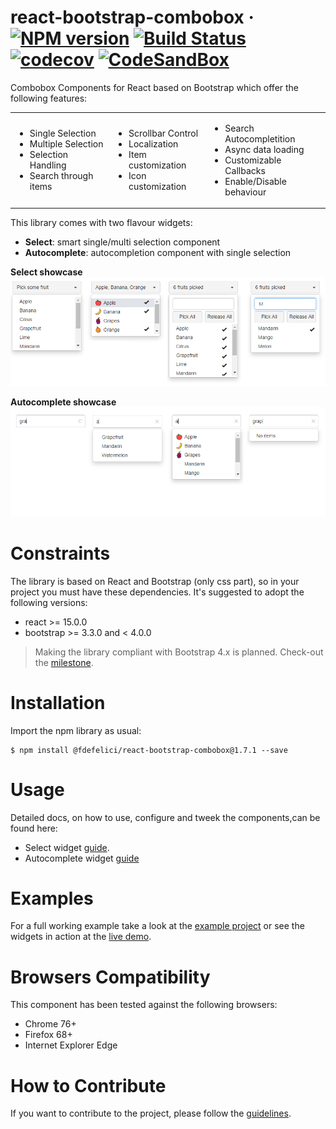 # react-bootstrap-combobox &middot; [![NPM version](https://img.shields.io/badge/npm-v1.7.1-blue)](https://www.npmjs.com/package/@fdefelici/react-bootstrap-combobox) [![Build Status](https://travis-ci.org/fdefelici/react-bootstrap-combobox.svg?branch=v1.7.1)](https://travis-ci.org/fdefelici/react-bootstrap-combobox) [![codecov](https://codecov.io/gh/fdefelici/react-bootstrap-combobox/branch/v1.7.1/graph/badge.svg)](https://codecov.io/gh/fdefelici/react-bootstrap-combobox) [![CodeSandBox](https://img.shields.io/badge/demo-live-blueviolet)](https://codesandbox.io/s/github/fdefelici/react-bootstrap-combobox/tree/v1.7.1/example?fontsize=14)

Combobox Components for React based on Bootstrap which offer the following features:

<table><tr>
<td>
<ul>
<li>Single Selection</li>
<li>Multiple Selection</li>
<li>Selection Handling</li>
<li>Search through items</li>
</ul>
</td>
<td>
<ul>
<li>Scrollbar Control</li>
<li>Localization</li>
<li>Item customization</li>
<li>Icon customization</li>
</ul>
</td>
<td>
<ul>
<li>Search Autocompletition</li>
<li>Async data loading</li>
<li>Customizable Callbacks</li>
<li>Enable/Disable behaviour</li>
</ul>
</td>
</tr></table>

This library comes with two flavour widgets: 
* **Select**: smart single/multi selection component
* **Autocomplete**: autocompletion component with single selection

<b>Select showcase</b>
![Select ShowCase](example/src/images/showcase_select.png)

<b>Autocomplete showcase</b>
![Autocomplete ShowCase](example/src/images/showcase_autocomplete.png)

# Constraints
The library is based on React and Bootstrap (only css part), so in your project you must have these dependencies. It's suggested to adopt the following versions:
* react >= 15.0.0
* bootstrap >= 3.3.0 and < 4.0.0

> Making the library compliant with Bootstrap 4.x is planned. Check-out the [milestone](https://github.com/fdefelici/react-bootstrap-combobox/milestone/11).

# Installation
Import the npm library as usual:
```shell
$ npm install @fdefelici/react-bootstrap-combobox@1.7.1 --save
```

# Usage
Detailed docs, on how to use, configure and tweek the components,can be found here:
* Select widget [guide](README_Select.md).
* Autocomplete widget [guide](README_Autocomplete.md)

# Examples
For a full working example take a look at the [example project](example/) or see the widgets in action at the [live demo](https://codesandbox.io/s/github/fdefelici/react-bootstrap-combobox/tree/v1.7.1/example?fontsize=14).


# Browsers Compatibility
This component has been tested against the following browsers:
* Chrome  76+
* Firefox 68+
* Internet Explorer Edge 

# How to Contribute
If you want to contribute to the project, please follow the [guidelines](CONTRIBUTING.md).
